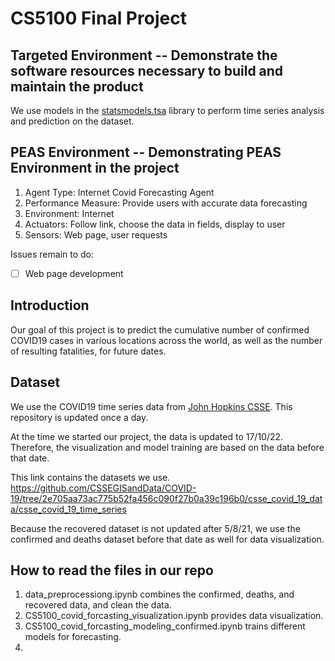 # CS5100 Final Project

## Targeted Environment -- Demonstrate the software resources necessary to build and maintain the product  

We use models in the [statsmodels.tsa] library to perform time series analysis and prediction on the dataset.

## PEAS Environment -- Demonstrating PEAS Environment in the project
1. Agent Type: Internet Covid Forecasting Agent
2. Performance Measure: Provide users with accurate data forecasting 
3. Environment: Internet
4. Actuators: Follow link, choose the data in fields, display to user
5. Sensors: Web page, user requests

Issues remain to do:
-[ ] Web page development

## Introduction  

Our goal of this project is to predict the cumulative number of confirmed COVID19 cases in various locations across the world, 
as well as the number of resulting fatalities, for future dates.  

## Dataset  

We use the COVID19 time series data from [John Hopkins CSSE]. This repository is updated once a day.   

At the time we started our project, the data is updated to 17/10/22. Therefore, the visualization and model training are based on the data before that date.  

This link contains the datasets we use.  
https://github.com/CSSEGISandData/COVID-19/tree/2e705aa73ac775b52fa456c090f27b0a39c196b0/csse_covid_19_data/csse_covid_19_time_series  

Because the recovered dataset is not updated after 5/8/21, we use the confirmed and deaths dataset before that date as well for data visualization.  


## How to read the files in our repo

1. data_preprocessiong.ipynb combines the confirmed, deaths, and recovered data, and clean the data. 
2. CS5100_covid_forcasting_visualization.ipynb provides data visualization.
3. CS5100_covid_forcasting_modeling_confirmed.ipynb trains different models for forecasting.
4. 



[statsmodels.tsa]: <https://www.statsmodels.org/stable/tsa.html#module-statsmodels.tsa>
[John Hopkins CSSE]: <https://github.com/CSSEGISandData/COVID-19/tree/master/csse_covid_19_data/csse_covid_19_time_series>
